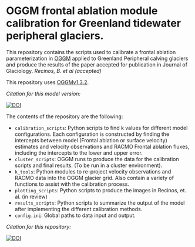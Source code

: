 # OGGM frontal ablation module calibration for Greenland tidewater peripheral glaciers.

This repository contains the scripts used to calibrate a frontal ablation parameterization in [OGGM](https://docs.oggm.org/en/latest/) applied to Greenland Peripheral calving glaciers and produce the results of the paper accepted for publication in Journal of Glaciology. *Recinos, B. et al (accepted)*

This repository uses [OGGMv1.3.2](https://github.com/OGGM/oggm/releases/tag/v1.3.2). 

*Citation for this model version:*

[![DOI](https://zenodo.org/badge/DOI/10.5281/zenodo.4588404.svg)](https://doi.org/10.5281/zenodo.4588404)

The contents of the repository are the following:

- `calibration_scripts`: Python scripts to find k values for different model configurations. Each configuration is constructed by finding the intercepts between model (Frontal ablation or surface velocity) estimates and velocity observations and RACMO Frontal ablation fluxes, including the intercepts to the lower and upper error. 
- `cluster_scripts`: OGGM runs to produce the data for the calibration scripts and final results. (To be run in a cluster environment).
- `k_tools`: Python modules to re-project velocity observations and RACMO data into the OGGM glacier grid. Also contain a variety of functions to assist with the calibration process.
- `plotting_scripts`: Python scripts to produce the images in Recinos, et. al. (in review)
- `results_scripts`: Python scripts to summarize the output of the model after implementing the different calibration methods.
- `config.ini`: Global paths to data input and output. 

*Citation for this repository:*

[![DOI](https://zenodo.org/badge/DOI/10.5281/zenodo.4757137.svg)](https://doi.org/10.5281/zenodo.4757137)

